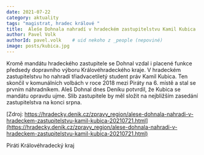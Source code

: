 ```yaml
---
date: 2021-07-22
category: aktuality
tags: "magistrat, hradec králové "
title:  Aleše Dohnala nahradí v hradeckém zastupitelstvu Kamil Kubica
author: Pavel Volk
authorId: pavel.volk    # uid nekoho z _people (nepoviné)
image: posts/kubica.jpg
---
```


Kromě mandátu hradeckého zastupitele se Dohnal vzdal i placené funkce předsedy dopravního výboru Královéhradeckého kraje. V hradeckém zastupitelstvu ho nahradí třiadvacetiletý student práv Kamil Kubica. Ten skončil v komunálních volbách v roce 2018 mezi Piráty na 6. místě a stal se prvním náhradníkem. Aleš Dohnal dnes Deníku potvrdil, že Kubica se mandátu opravdu ujme. Slib zastupitele by měl složit na nejbližším zasedání zastupitelstva na konci srpna.

[Zdroj: https://hradecky.denik.cz/zpravy_region/alese-dohnala-nahradi-v-hradeckem-zastupitelstvu-kamil-kubica-20210721.html](https://hradecky.denik.cz/zpravy_region/alese-dohnala-nahradi-v-hradeckem-zastupitelstvu-kamil-kubica-20210721.html)
 
  
Piráti Královéhradecký kraj  


 
